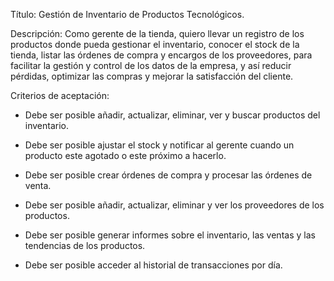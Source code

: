 Título: Gestión de Inventario de Productos Tecnológicos. 

Descripción: Como gerente de la tienda, quiero llevar un registro de los productos donde pueda gestionar el inventario, conocer el stock de la tienda, listar las órdenes de compra y encargos de los proveedores, para facilitar la gestión y control de los datos de la empresa, y así reducir pérdidas, optimizar las compras y mejorar la satisfacción del cliente.

Criterios de aceptación: 

* Debe ser posible añadir, actualizar, eliminar, ver y buscar productos del inventario. 

* Debe ser posible ajustar el stock y notificar al gerente cuando un producto este agotado o este próximo a hacerlo. 

* Debe ser posible crear órdenes de compra y procesar las órdenes de venta.
  
* Debe ser posible añadir, actualizar, eliminar y ver los proveedores de los productos. 

* Debe ser posible generar informes sobre el inventario, las ventas y las tendencias de los productos.

* Debe ser posible acceder al historial de transacciones por día.
